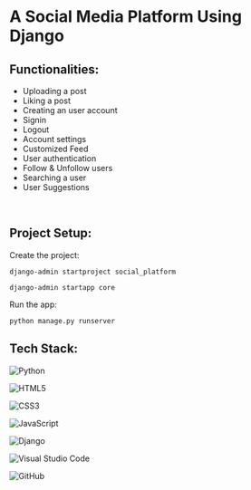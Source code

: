 # A Social Media Platform Using Django <br>

## Functionalities:

- Uploading a post
- Liking a post
- Creating an user account
- Signin
- Logout
- Account settings
- Customized Feed
- User authentication
- Follow & Unfollow users
- Searching a user
- User Suggestions
  
<br>

## Project Setup:

Create the project:
```
django-admin startproject social_platform
```
```
django-admin startapp core

```
Run the app:

```
python manage.py runserver
```

## Tech Stack:

![Python](https://img.shields.io/badge/python-3670A0?style=for-the-badge&logo=python&logoColor=ffdd54)<br>

![HTML5](https://img.shields.io/badge/html5-%23E34F26.svg?style=for-the-badge&logo=html5&logoColor=white)<br>

![CSS3](https://img.shields.io/badge/css3-%231572B6.svg?style=for-the-badge&logo=css3&logoColor=white)<br>

![JavaScript](https://img.shields.io/badge/javascript-%23323330.svg?style=for-the-badge&logo=javascript&logoColor=%23F7DF1E)<br>

![Django](https://img.shields.io/badge/django-%23092E20.svg?style=for-the-badge&logo=django&logoColor=white)<br>

![Visual Studio Code](https://img.shields.io/badge/Visual%20Studio%20Code-0078d7.svg?style=for-the-badge&logo=visual-studio-code&logoColor=white)<br>

![GitHub](https://img.shields.io/badge/github-%23121011.svg?style=for-the-badge&logo=github&logoColor=white)<br>


